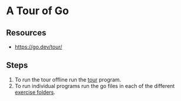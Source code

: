 # A Tour of Go

## Resources

- <https://go.dev/tour/>

## Steps

1. To run the tour offline run the [tour](./tour) program.
2. To run individual programs run the go files in each of the different [exercise folders](./Exercises/).

